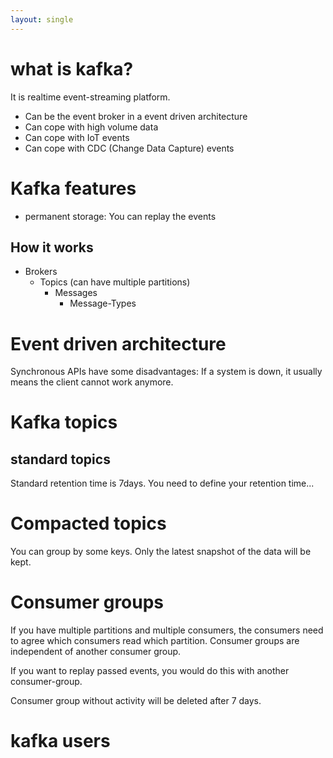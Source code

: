 ```yaml
---
layout: single
---
```


# what is kafka?
It is realtime event-streaming platform.

* Can be the event broker in a event driven architecture
* Can cope with high volume data
* Can cope with IoT events
* Can cope with CDC (Change Data Capture) events

# Kafka features
* permanent storage: You can replay the events

## How it works

* Brokers
    * Topics (can have multiple partitions)
        * Messages
            * Message-Types

# Event driven architecture
Synchronous APIs have some disadvantages: If a system is down, it usually means the client cannot work anymore.

# Kafka topics
## standard topics
Standard retention time is 7days. You need to define your retention time...

# Compacted topics
You can group by some keys. Only the latest snapshot of the data will be kept.

# Consumer groups
If you have multiple partitions and multiple consumers, the consumers need to agree which consumers read which partition.
Consumer groups are independent of another consumer group.

If you want to replay passed events, you would do this with another consumer-group.


Consumer group without activity will be deleted after 7 days.

# kafka users
